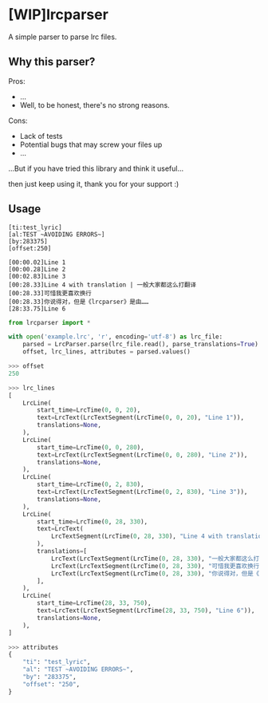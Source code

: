 # [WIP]lrcparser

A simple parser to parse lrc files.

## Why this parser?

Pros:

- ...
- Well, to be honest, there's no strong reasons.

Cons:

- Lack of tests
- Potential bugs that may screw your files up
- ...

...But if you have tried this library and think it useful...

then just keep using it, thank you for your support :)

## Usage

```lrc
[ti:test_lyric]
[al:TEST ~AVOIDING ERRORS~]
[by:283375]
[offset:250]

[00:00.02]Line 1
[00:00.28]Line 2
[00:02.83]Line 3
[00:28.33]Line 4 with translation | 一般大家都这么打翻译
[00:28.33]可惜我更喜欢换行
[00:28.33]你说得对，但是《lrcparser》是由……
[28:33.75]Line 6
```

```py
from lrcparser import *

with open('example.lrc', 'r', encoding='utf-8') as lrc_file:
    parsed = LrcParser.parse(lrc_file.read(), parse_translations=True)
    offset, lrc_lines, attributes = parsed.values()

>>> offset
250

>>> lrc_lines
[
    LrcLine(
        start_time=LrcTime(0, 0, 20),
        text=LrcText(LrcTextSegment(LrcTime(0, 0, 20), "Line 1")),
        translations=None,
    ),
    LrcLine(
        start_time=LrcTime(0, 0, 280),
        text=LrcText(LrcTextSegment(LrcTime(0, 0, 280), "Line 2")),
        translations=None,
    ),
    LrcLine(
        start_time=LrcTime(0, 2, 830),
        text=LrcText(LrcTextSegment(LrcTime(0, 2, 830), "Line 3")),
        translations=None,
    ),
    LrcLine(
        start_time=LrcTime(0, 28, 330),
        text=LrcText(
            LrcTextSegment(LrcTime(0, 28, 330), "Line 4 with translation")
        ),
        translations=[
            LrcText(LrcTextSegment(LrcTime(0, 28, 330), "一般大家都这么打翻译")),
            LrcText(LrcTextSegment(LrcTime(0, 28, 330), "可惜我更喜欢换行")),
            LrcText(LrcTextSegment(LrcTime(0, 28, 330), "你说得对，但是《lrcparser》是由……")),
        ],
    ),
    LrcLine(
        start_time=LrcTime(28, 33, 750),
        text=LrcText(LrcTextSegment(LrcTime(28, 33, 750), "Line 6")),
        translations=None,
    ),
]

>>> attributes
{
    "ti": "test_lyric",
    "al": "TEST ~AVOIDING ERRORS~",
    "by": "283375",
    "offset": "250",
}
```
